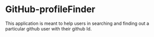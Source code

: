 # GitHub-profileFinder
This application is meant to help users in searching and finding out a particular github user with their github Id.
